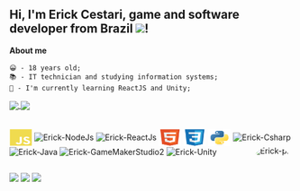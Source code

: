 ## Hi, I'm Erick Cestari, game and software developer from Brazil <img height = "20em" src="https://em-content.zobj.net/thumbs/120/google/350/flag-brazil_1f1e7-1f1f7.png"></img>!

**About me**
    
    😀 - 18 years old;
    📚 - IT technician and studying information systems;
    🌱 - I'm currently learning ReactJS and Unity;

<div>
  <a href="https://github.com/erickcestari">
    <img align="center" height = "170em" src="https://github-readme-stats.vercel.app/api?username=erickcestari&show_icons=true&theme=radical" />
  </a>
  <a href="https://github.com/erickcestari">
    <img align="center" height = "170em"  src="https://github-readme-stats.vercel.app/api/top-langs/?username=erickcestari&layout=compact&theme=radical" />
  </a>
</div>
<br>
<div style="display: inline_block"><br>
  <img align="center" alt="Erick-Js" height="30" width="40" src="https://raw.githubusercontent.com/devicons/devicon/master/icons/javascript/javascript-plain.svg">
  <img align="center" alt="Erick-NodeJs" height="40" width="40" src="https://cdn.jsdelivr.net/gh/devicons/devicon/icons/nodejs/nodejs-original.svg"/>
  <img align="center" alt="Erick-ReactJs" height="40" width="40" src="https://cdn.jsdelivr.net/gh/devicons/devicon/icons/react/react-original.svg"/> 
  <img align="center" alt="Erick-HTML" height="30" width="40" src="https://raw.githubusercontent.com/devicons/devicon/master/icons/html5/html5-original.svg">
  <img align="center" alt="Erick-CSS" height="30" width="40" src="https://raw.githubusercontent.com/devicons/devicon/master/icons/css3/css3-original.svg">
  <img align="center" alt="Erick-Python" height="30" width="40" src="https://raw.githubusercontent.com/devicons/devicon/master/icons/python/python-original.svg">
  <img align="center" alt="Erick-Csharp" height="30" width="40" src="https://cdn.jsdelivr.net/gh/devicons/devicon/icons/csharp/csharp-original.svg">
  <img align="center" alt="Erick-Java" height="30" width="40" src="https://cdn.jsdelivr.net/gh/devicons/devicon/icons/java/java-original.svg"/>
  <img align="center" alt="Erick-GameMakerStudio2" height="30" width="40" src="https://www.svgrepo.com/show/373618/gamemaker2.svg"/>
  <img align="center" alt="Erick-Unity" height="40" width="40" src="https://img.icons8.com/nolan/256/unity.png"/>
  
  
  <img align="right" alt="Erick-pic" height="150" style="border-radius:50px;" src="https://cdn.discordapp.com/attachments/743537404929114155/1073791231701827584/image0.gif">
</div>
  
  ##
 
<div> 
  <a href="https://instagram.com/erick_cestari" target="_blank"><img src="https://img.shields.io/badge/-Instagram-%23E4405F?style=for-the-badge&logo=instagram&logoColor=white" target="_blank"></a>
  <a href = "mailto:erickcestari03@gmail.com"><img src="https://img.shields.io/badge/-Gmail-%23333?style=for-the-badge&logo=gmail&logoColor=white" target="_blank"></a>
  <a href="https://www.linkedin.com/in/erick-cestari/" target="_blank"><img src="https://img.shields.io/badge/-LinkedIn-%230077B5?style=for-the-badge&logo=linkedin&logoColor=white" target="_blank"></a> 
  
</div>
